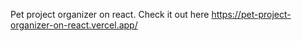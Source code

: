 Pet project organizer on react.
Check it out here https://pet-project-organizer-on-react.vercel.app/
